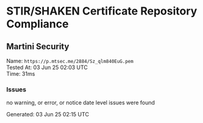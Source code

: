 # STIR/SHAKEN Certificate Repository Compliance

## Martini Security

Name: `https://p.mtsec.me/2884/Sz_qlm840EuG.pem`\
Tested At: 03 Jun 25 02:03 UTC\
Time: 31ms

### Issues

no warning, or error, or notice date level issues were found

Generated: 03 Jun 25 02:15 UTC